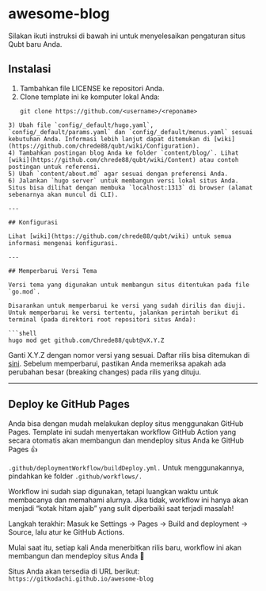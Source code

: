 # awesome-blog

Silakan ikuti instruksi di bawah ini untuk menyelesaikan pengaturan situs Qubt baru Anda.

## Instalasi

1. Tambahkan file LICENSE ke repositori Anda.  
2. Clone template ini ke komputer lokal Anda:  
   ```shell
   git clone https://github.com/<username>/<reponame>
  ```
3) Ubah file `config/_default/hugo.yaml`, `config/_default/params.yaml` dan `config/_default/menus.yaml` sesuai kebutuhan Anda. Informasi lebih lanjut dapat ditemukan di [wiki](https://github.com/chrede88/qubt/wiki/Configuration).
4) Tambahkan postingan blog Anda ke folder `content/blog/`. Lihat [wiki](https://github.com/chrede88/qubt/wiki/Content) atau contoh postingan untuk referensi.
5) Ubah `content/about.md` agar sesuai dengan preferensi Anda.
6) Jalankan `hugo server` untuk membangun versi lokal situs Anda. Situs bisa dilihat dengan membuka `localhost:1313` di browser (alamat sebenarnya akan muncul di CLI).

---

## Konfigurasi

Lihat [wiki](https://github.com/chrede88/qubt/wiki) untuk semua informasi mengenai konfigurasi.

---

## Memperbarui Versi Tema

Versi tema yang digunakan untuk membangun situs ditentukan pada file `go.mod`.

Disarankan untuk memperbarui ke versi yang sudah dirilis dan diuji. Untuk memperbarui ke versi tertentu, jalankan perintah berikut di terminal (pada direktori root repositori situs Anda):

```shell
  hugo mod get github.com/Chrede88/qubt@vX.Y.Z
```
Ganti X.Y.Z dengan nomor versi yang sesuai. Daftar rilis bisa ditemukan di [sini](https://github.com/chrede88/qubt/releases). Sebelum memperbarui, pastikan Anda memeriksa apakah ada perubahan besar (breaking changes) pada rilis yang dituju.

---

## Deploy ke GitHub Pages
Anda bisa dengan mudah melakukan deploy situs menggunakan GitHub Pages. Template ini sudah menyertakan workflow GitHub Action yang secara otomatis akan membangun dan mendeploy situs Anda ke GitHub Pages :+1:

`.github/deploymentWorkflow/buildDeploy.yml.` Untuk menggunakannya, pindahkan ke folder `.github/workflows/.`

Workflow ini sudah siap digunakan, tetapi luangkan waktu untuk membacanya dan memahami alurnya. Jika tidak, workflow ini hanya akan menjadi “kotak hitam ajaib” yang sulit diperbaiki saat terjadi masalah!

Langkah terakhir: Masuk ke Settings -> Pages -> Build and deployment -> Source, lalu atur ke GitHub Actions.

Mulai saat itu, setiap kali Anda menerbitkan rilis baru, workflow ini akan membangun dan mendeploy situs Anda :tada:

Situs Anda akan tersedia di URL berikut:
`https://gitkodachi.github.io/awesome-blog`